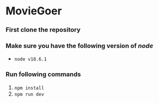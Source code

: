 # MovieGoer

### First clone the repository

### Make sure you have the following version of _node_
- `node v18.6.1`

### Run following commands
1. `npm install`
2. `npm run dev`
